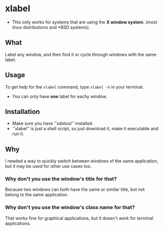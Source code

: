 # xlabel
* This only works for systems that are using the **X window system**. (most linux distributions and *BSD systems).
## What
Label any window, and then find it or cycle through windows with the same label.

## Usage
To get help for the ``xlabel`` command, type ``xlabel -h`` in your terminal.

* You can only have **one** label for eachy window.


## Installation
* Make sure you have ''xdotool'' installed.
* ''xlabel'' is just a shell script, so just download it, make it executable and run it.

## Why
I needed a way to quickly switch between windows of the same application, but it may be used for other use cases too.

### Why don't you use the window's title for that?
Because two windows can both have the same or similar title, but not belong to the same application.

### Why don't you use the window's class name for that?
That works fine for graphical applications, but it doesn't work for terminal applications.
